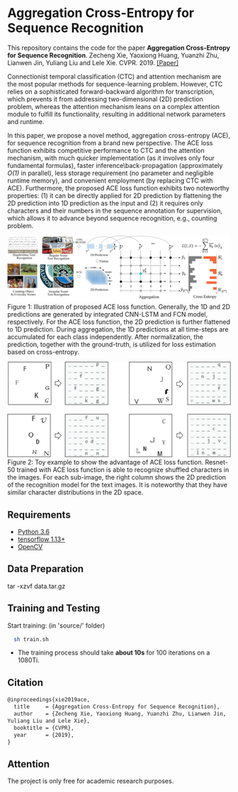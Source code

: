 # Aggregation Cross-Entropy for Sequence Recognition
This repository contains the code for the paper **Aggregation Cross-Entropy for Sequence Recognition**. Zecheng Xie, Yaoxiong Huang, Yuanzhi Zhu, Lianwen Jin, Yuliang Liu and Lele Xie. CVPR. 2019. [\[Paper\]](https://arxiv.org/abs/1904.08364)

Connectionist temporal classification (CTC) and attention mechanism are the most popular methods for sequence-learning problem. However, CTC relies on a sophisticated forward-backward algorithm for transcription, which prevents it from addressing two-dimensional (2D) prediction problem, whereas the attention mechanism leans on a complex attention module to fulfill its functionality, resulting in additional network parameters and runtime. 

In this paper, we propose a novel method, aggregation cross-entropy (ACE), for sequence recognition from a brand new perspective. The ACE loss function exhibits competitive performance to CTC and the attention mechanism, with much quicker implementation (as it involves only four fundamental formulas), faster inference\back-propagation (approximately *O(1)* in parallel), less storage requirement (no parameter and negligible runtime memory), and convenient employment (by replacing CTC with ACE). Furthermore, the proposed ACE loss function exhibits two noteworthy properties: (1) it can be directly applied for 2D prediction by flattening the 2D prediction into 1D prediction as the input and (2) it requires only characters and their numbers in the sequence annotation for supervision, which allows it to advance beyond sequence recognition, e.g., counting problem.

![](./image/1.jpg)
Figure 1: Illustration of proposed ACE loss function. Generally, the 1D and 2D predictions are generated by integrated CNN-LSTM and FCN model, respectively. For the ACE loss function, the 2D prediction is further flattened to 1D prediction. During aggregation, the 1D predictions at all time-steps are accumulated for each class independently. After normalization, the prediction, together with the ground-truth, is utilized for loss estimation based on cross-entropy.

![](./image/2.jpg)
Figure 2: Toy example to show the advantage of ACE loss function. Resnet-50 trained with ACE loss function is able to recognize shuffled characters in the images. For each sub-image, the right column shows the 2D prediction of the recognition model for the text images. It is noteworthy that they have similar character distributions in the 2D space.

## Requirements
- [Python 3.6](https://www.python.org/) 
- [tensorflow 1.13+](https://pytorch.org/) 
- [OpenCV](https://opencv.org/)

## Data Preparation
tar -xzvf data.tar.gz

## Training and Testing
Start training: (in 'source/' folder)
```bash
  sh train.sh
```
- The training process should take **about 10s** for 100 iterations on a 1080Ti.

## Citation
```
@inproceedings{xie2019ace,
  title     = {Aggregation Cross-Entropy for Sequence Recognition},
  author    = {Zecheng Xie, Yaoxiong Huang, Yuanzhi Zhu, Lianwen Jin, Yuliang Liu and Lele Xie},
  booktitle = {CVPR}, 
  year      = {2019},
}
```

## Attention
The project is only free for academic research purposes.